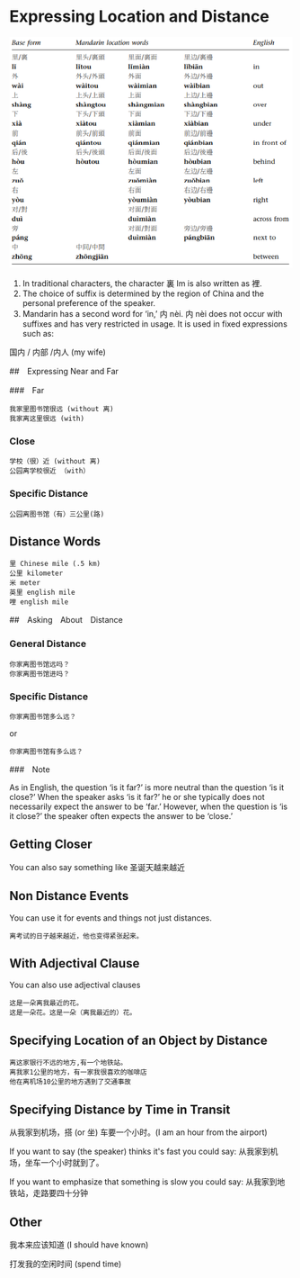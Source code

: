 # Expressing Location and Distance

![](images/2020-12-23-06-22-56.png)

1. In traditional characters, the character 裏 lm is also written as 裡.
2. The choice of suffix is determined by the region of China and the personal preference of the speaker.
3. Mandarin has a second word for ‘in,’ 内 nèi. 内 nèi does not occur with suffixes and has very restricted in usage. It is used in fixed expressions such as:

国内 / 内部 /内人 (my wife)

##　Expressing Near and Far

###　Far

    我家里图书馆很远 (without 离)
    我家离这里很远 (with)

### Close

    学校（很）近 (without 离)
    公园离学校很近 （with）

### Specific Distance

    公园离图书馆（有）三公里(路)

## Distance Words

    里 Chinese mile (.5 km)
    公里 kilometer
    米 meter
    英里 english mile
    哩 english mile

##　Asking　About　Distance

### General Distance

    你家离图书馆远吗？
    你家离图书馆进吗？

### Specific Distance

    你家离图书馆多么远？

or

    你家离图书馆有多么远？

###　Note

As in English, the question ‘is it far?’ is more neutral than the question ‘is it close?’ When the speaker asks ‘is it far?’ he or she typically does not necessarily expect the answer to be ‘far.’ However, when the question is ‘is it close?’ the speaker often expects the answer to be ‘close.’

## Getting Closer

You can also say something like 圣诞天越来越近

## Non Distance Events

You can use it for events and things not just distances.

    离考试的日子越来越近，他也变得紧张起来。

## With Adjectival Clause

You can also use adjectival clauses

    这是一朵离我最近的花。
    这是一朵花。这是一朵（离我最近的）花。

## Specifying Location of an Object by Distance

    离这家银行不远的地方,有一个地铁站。
    离我家1公里的地方，有一家我很喜欢的咖啡店
    他在离机场10公里的地方遇到了交通事故

## Specifying Distance by Time in Transit

从我家到机场，搭 (or 坐) 车要一个小时。(I am an hour from the airport)

If you want to say (the speaker) thinks it's fast you could say: 从我家到机场，坐车一个小时就到了。

If you want to emphasize that something is slow you could say: 从我家到地铁站，走路要四十分钟

## Other

我本来应该知道 (I should have known)

打发我的空闲时间 (spend time)

